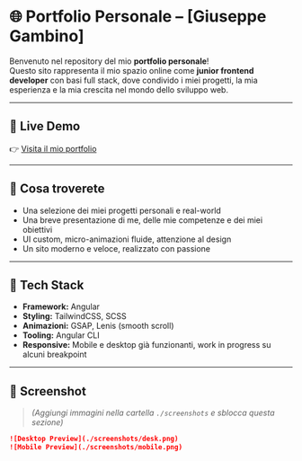 # 🌐 Portfolio Personale – [Giuseppe Gambino]

Benvenuto nel repository del mio **portfolio personale**!  
Questo sito rappresenta il mio spazio online come **junior frontend developer** con basi full stack, dove condivido i miei progetti, la mia esperienza e la mia crescita nel mondo dello sviluppo web.

---

## 🔗 Live Demo

👉 [Visita il mio portfolio](https://share.google/vEeMbz5dmaH9pqGFo)  

---

## 📌 Cosa troverete

- Una selezione dei miei progetti personali e real-world
- Una breve presentazione di me, delle mie competenze e dei miei obiettivi
- UI custom, micro-animazioni fluide, attenzione al design
- Un sito moderno e veloce, realizzato con passione

---

## 🧰 Tech Stack

- **Framework:** Angular
- **Styling:** TailwindCSS, SCSS
- **Animazioni:** GSAP, Lenis (smooth scroll)
- **Tooling:** Angular CLI
- **Responsive:** Mobile e desktop già funzionanti, work in progress su alcuni breakpoint

---

## 📸 Screenshot

> *(Aggiungi immagini nella cartella `./screenshots` e sblocca questa sezione)*

```markdown
![Desktop Preview](./screenshots/desk.png)
![Mobile Preview](./screenshots/mobile.png)
